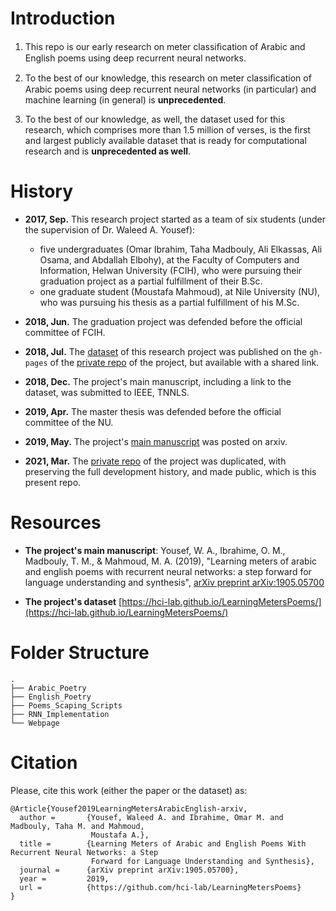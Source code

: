 # Introduction

1. This repo is our early research on meter classiﬁcation of Arabic and English poems using deep
   recurrent neural networks.

2. To the best of our knowledge, this research on meter classiﬁcation of Arabic poems using deep
   recurrent neural networks (in particular) and machine learning (in general) is **unprecedented**.

3. To the best of our knowledge, as well, the dataset used for this research, which comprises more
   than 1.5 million of verses, is the first and largest publicly available dataset that is ready for
   computational research and is **unprecedented as well**.

# History
* **2017, Sep.** This research project started as a team of six students (under the supervision of
  Dr. Waleed A. Yousef):
  - five undergraduates (Omar Ibrahim, Taha Madbouly, Ali Elkassas, Ali Osama, and Abdallah Elbohy),
    at the Faculty of Computers and Information, Helwan University (FCIH), who were pursuing their
    graduation project as a partial fulfillment of their B.Sc.
  - one graduate student (Moustafa Mahmoud), at Nile University (NU), who was pursuing his thesis as
    a partial fulfillment of his M.Sc.

* **2018, Jun.** The graduation project was defended before the official committee of FCIH.

* **2018, Jul.** The [dataset](https://hci-lab.github.io/ArabicPoetry-1-Private) of this research
  project was published on the `gh-pages` of the [private
  repo](https://github.com/hci-lab/ArabicPoetry-1-Private) of the project, but available with a
  shared link.

* **2018, Dec.** The project's main manuscript, including a link to the dataset, was submitted to
  IEEE, TNNLS.

* **2019, Apr.** The master thesis was defended before the official committee of the NU.

* **2019, May.** The project's [main manuscript](https://arxiv.org/abs/1905.05700) was posted on
  arxiv.

* **2021, Mar.** The [private repo](https://github.com/hci-lab/ArabicPoetry-1-Private) of the
  project was duplicated, with preserving the full development history, and made public, which is
  this present repo.

# Resources
- **The project's main manuscript**: Yousef, W. A., Ibrahime, O. M., Madbouly, T. M., & Mahmoud, M.
A. (2019), "Learning meters of arabic and english poems with recurrent neural networks: a step
forward for language understanding and synthesis", [arXiv preprint
arXiv:1905.05700](https://arxiv.org/abs/1905.05700)

- **The project's dataset**
  [https://hci-lab.github.io/LearningMetersPoems/](https://hci-lab.github.io/LearningMetersPoems/)

# Folder Structure
```
.
├── Arabic_Poetry
├── English_Poetry
├── Poems_Scaping_Scripts
├── RNN_Implementation
└── Webpage
```

# Citation #
Please, cite this work (either the paper or the dataset) as:
```
@Article{Yousef2019LearningMetersArabicEnglish-arxiv,
  author =       {Yousef, Waleed A. and Ibrahime, Omar M. and Madbouly, Taha M. and Mahmoud,
                  Moustafa A.},
  title =        {Learning Meters of Arabic and English Poems With Recurrent Neural Networks: a Step
                  Forward for Language Understanding and Synthesis},
  journal =      {arXiv preprint arXiv:1905.05700},
  year =         2019,
  url =          {https://github.com/hci-lab/LearningMetersPoems}
}
```
